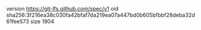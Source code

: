 version https://git-lfs.github.com/spec/v1
oid sha256:3f216ea38c030fa42bfaf7da219ea07a447bd0b605bfbbf28deba32d61fee573
size 1904
